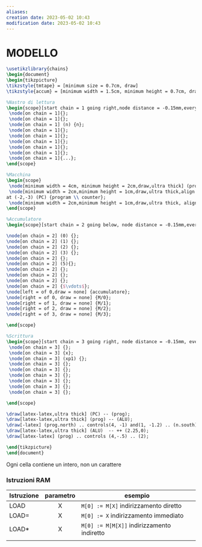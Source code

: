 ```yaml
---
aliases: 
creation date: 2023-05-02 10:43
modification date: 2023-05-02 10:43
---
```


# MODELLO

```tikz
\usetikzlibrary{chains}
\begin{document}
\begin{tikzpicture}
\tikzstyle{tmtape} = [minimum size = 0.7cm, draw]
\tikzstyle{accum} = [minimum width = 1.5cm, minimum height = 0.7cm, draw]

%Nastro di lettura
\begin{scope}[start chain = 1 going right,node distance = -0.15mm,every node/.style = {tmtape}]
 \node[on chain = 1]{};
 \node[on chain = 1]{};
 \node[on chain = 1] (n) {n};
 \node[on chain = 1]{};
 \node[on chain = 1]{};
 \node[on chain = 1]{};
 \node[on chain = 1]{};
 \node[on chain = 1]{};
 \node[on chain = 1]{...};
\end{scope}

%Macchina
\begin{scope}
 \node[minimum width = 4cm, minimum height = 2cm,draw,ultra thick] (prog) at (3,-3) {programma cablato};
 \node[minimum width = 2cm,minimum height = 1cm,draw,ultra thick,align = center] 
at (-2,-3) (PC) {program \\ counter};
 \node[minimum width = 2cm,minimum height = 1cm,draw,ultra thick, align = center] at (8,-3) (ALU) {Unità \\ aritmetica};
\end{scope}

%Accumulatore
\begin{scope}[start chain = 2 going below, node distance = -0.15mm,every node/.style = {accum}, shift ={(11,0)}]

\node[on chain = 2] (0) {};
\node[on chain = 2] (1) {};
\node[on chain = 2] (2) {};
\node[on chain = 2] (3) {};
\node[on chain = 2] {};
\node[on chain = 2] (5){};
\node[on chain = 2] {};
\node[on chain = 2] {};
\node[on chain = 2] {};
\node[on chain = 2] {$\vdots$};
\node[left = of 0,draw = none] {accumulatore};
\node[right = of 0, draw = none] {M/0};
\node[right = of 1, draw = none] {M/1};
\node[right = of 2, draw = none] {M/2};
\node[right = of 3, draw = none] {M/3};

\end{scope}

%Scrittura
\begin{scope}[start chain = 3 going right, node distance = -0.15mm, every node/.style = {tmtape}, shift = {(0,-6)}]
 \node[on chain = 3] {};
 \node[on chain = 3] {x};
 \node[on chain = 3] (xp1) {};
 \node[on chain = 3] {};
 \node[on chain = 3] {};
 \node[on chain = 3] {};
 \node[on chain = 3] {};
 \node[on chain = 3] {};
 \node[on chain = 3] {};

\end{scope}

\draw[latex-latex,ultra thick] (PC) -- (prog);
\draw[latex-latex,ultra thick] (prog) -- (ALU);
\draw[-latex] (prog.north) .. controls(4, -1) and(1, -1.2) .. (n.south);
\draw[latex-latex,ultra thick] (ALU)  -- ++ (2.25,0);
\draw[latex-latex] (prog) .. controls (4,-.5) .. (2);

\end{tikzpicture}
\end{document}
```

Ogni cella contiene un intero, non un carattere


### Istruzioni RAM


| Istruzione | parametro | esempio                                    |
| ---------- |:---------:| ------------------------------------------ |
| LOAD       |     X     | `M[0] := M[X]` indirizzamento diretto      |
| LOAD=      |     X     | `M[0] := X` indirizzamento immediato       |
| LOAD*      |     X     | `M[0] := M[M[X]]` indirizzamento indiretto |
|            |           |                                            |
